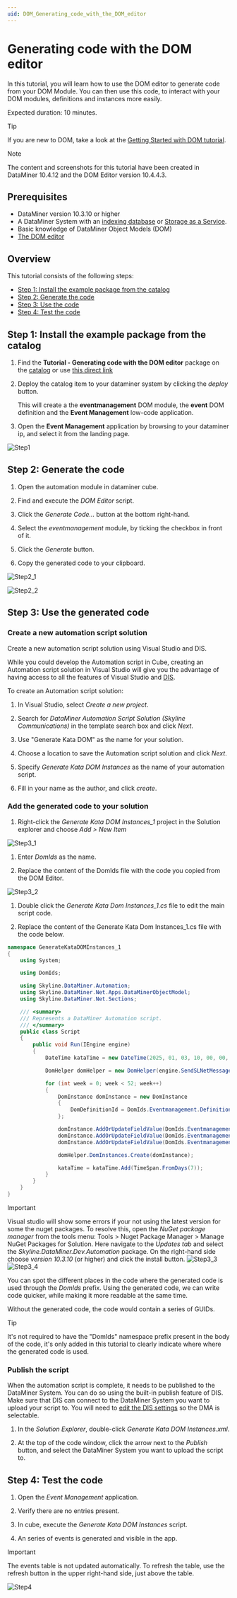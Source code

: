 ```yaml
---
uid: DOM_Generating_code_with_the_DOM_editor
---
```


# Generating code with the DOM editor

In this tutorial, you will learn how to use the DOM editor to generate code from your DOM Module.
You can then use this code, to interact with your DOM modules, definitions and instances more easily.

Expected duration: 10 minutes.

> [!TIP]
> If you are new to DOM, take a look at the [Getting Started with DOM tutorial](xref:DOM_Generating_code_with_the_DOM_editor).

> [!NOTE]
> The content and screenshots for this tutorial have been created in DataMiner 10.4.12 and the DOM Editor version 10.4.4.3.

## Prerequisites

- DataMiner version 10.3.10 or higher
- A DataMiner System with an [indexing database](xref:Indexing_Database) or [Storage as a Service](xref:STaaS).
- Basic knowledge of DataMiner Object Models (DOM)
- [The DOM editor](https://catalog.dataminer.services/details/11674850-aeac-48c4-9f35-03c387ebcf18)

## Overview

This tutorial consists of the following steps:

- [Step 1: Install the example package from the catalog](#step-1-install-the-example-package-from-the-catalog)
- [Step 2: Generate the code](#step-2-generate-the-code)
- [Step 3: Use the code](#step-3-use-the-generated-code)
- [Step 4: Test the code](#step-4-test-the-code)

## Step 1: Install the example package from the catalog

1. Find the **Tutorial - Generating code with the DOM editor** package on the [catalog](https://catalog.dataminer.services) or use [this direct link](https://catalog.dataminer.services/details/6a8c3f13-db15-46a4-931d-96e7c187fa6a)

1. Deploy the catalog item to your dataminer system by clicking the *deploy* button.

   This will create a the **eventmanagement** DOM module, the **event** DOM definition and the **Event Management** low-code application.

1. Open the **Event Management** application by browsing to your dataminer ip, and select it from the landing page.

![Step1](~/user-guide/images/DOM_Generating_code_Step1.png)

## Step 2: Generate the code

1. Open the automation module in dataminer cube.

1. Find and execute the *DOM Editor* script.

1. Click the *Generate Code...* button at the bottom right-hand.

1. Select the *eventmanagement* module, by ticking the checkbox in front of it.

1. Click the *Generate* button.

1. Copy the generated code to your clipboard.

![Step2_1](~/user-guide/images/DOM_Generating_code_Step2_1.png)

![Step2_2](~/user-guide/images/DOM_Generating_code_Step2_2.png)

## Step 3: Use the generated code

### Create a new automation script solution

Create a new automation script solution using Visual Studio and DIS.

While you could develop the Automation script in Cube, creating an Automation script solution in Visual Studio will give you the advantage of having access to all the features of Visual Studio and [DIS](xref:Overall_concept_of_the_DataMiner_Integration_Studio).

To create an Automation script solution:

1. In Visual Studio, select *Create a new project*.

1. Search for *DataMiner Automation Script Solution (Skyline Communications)* in the template search box and click *Next*.

1. Use "Generate Kata DOM" as the name for your solution.

1. Choose a location to save the Automation script solution and click *Next*.

1. Specify *Generate Kata DOM Instances* as the name of your automation script.

1. Fill in your name as the author, and click *create*.

### Add the generated code to your solution

1. Right-click the *Generate Kata DOM Instances_1* project in the Solution explorer and choose *Add > New Item*

![Step3_1](~/user-guide/images/DOM_Generating_code_Step3_1.png)

1. Enter *DomIds* as the name.

1. Replace the content of the DomIds file with the code you copied from the DOM Editor.

![Step3_2](~/user-guide/images/DOM_Generating_code_Step3_2.png)

1. Double click the *Generate Kata Dom Instances_1.cs* file to edit the main script code.

1. Replace the content of the Generate Kata Dom Instances_1.cs file with the code below.

```csharp
namespace GenerateKataDOMInstances_1
{
    using System;

    using DomIds;

    using Skyline.DataMiner.Automation;
    using Skyline.DataMiner.Net.Apps.DataMinerObjectModel;
    using Skyline.DataMiner.Net.Sections;

    /// <summary>
    /// Represents a DataMiner Automation script.
    /// </summary>
    public class Script
    {
        public void Run(IEngine engine)
        {
            DateTime kataTime = new DateTime(2025, 01, 03, 10, 00, 00, DateTimeKind.Local);

            DomHelper domHelper = new DomHelper(engine.SendSLNetMessages, DomIds.Eventmanagement.ModuleId);

            for (int week = 0; week < 52; week++)
            {
                DomInstance domInstance = new DomInstance
                {
                    DomDefinitionId = DomIds.Eventmanagement.Definitions.Event,
                };

                domInstance.AddOrUpdateFieldValue(DomIds.Eventmanagement.Sections.EventInfo.Id, DomIds.Eventmanagement.Sections.EventInfo.EventName, $"Kata {week + 1}");
                domInstance.AddOrUpdateFieldValue(DomIds.Eventmanagement.Sections.EventInfo.Id, DomIds.Eventmanagement.Sections.EventInfo.Start, kataTime);
                domInstance.AddOrUpdateFieldValue(DomIds.Eventmanagement.Sections.EventInfo.Id, DomIds.Eventmanagement.Sections.EventInfo.End, kataTime.Add(TimeSpan.FromHours(1)));

                domHelper.DomInstances.Create(domInstance);

                kataTime = kataTime.Add(TimeSpan.FromDays(7));
            }
        }
    }
}
```

> [!IMPORTANT]
   > Visual studio will show some errors if your not using the latest version for some the nuget packages.
   > To resolve this, open the *NuGet package manager* from the tools menu: Tools > Nuget Package Manager > Manage NuGet Packages for Solution.
   > Here navigate to the *Updates tab* and select the *Skyline.DataMiner.Dev.Automation* package.
   > On the right-hand side choose *version 10.3.10* (or higher) and click the install button.
   > ![Step3_3](~/user-guide/images/DOM_Generating_code_Step3_3.png)
   > ![Step3_4](~/user-guide/images/DOM_Generating_code_Step3_4.png)

You can spot the different places in the code where the generated code is used through the *DomIds* prefix.
Using the generated code, we can write code quicker, while making it more readable at the same time.

Without the generated code, the code would contain a series of GUIDs.

> [!TIP]
> It's not required to have the "DomIds" namespace prefix present in the body of the code, it's only added in this tutorial to clearly indicate where where the generated code is used.

### Publish the script

When the automation script is complete, it needs to be published to the DataMiner System. You can do so using the built-in publish feature of DIS. Make sure that DIS can connect to the DataMiner System you want to upload your script to. You will need to [edit the DIS settings](xref:DIS_settings#dma) so the DMA is selectable.

1. In the *Solution Explorer*, double-click *Generate Kata DOM Instances.xml*.

1. At the top of the code window, click the arrow next to the *Publish* button, and select the DataMiner System you want to upload the script to.

## Step 4: Test the code

1. Open the *Event Management* application.

1. Verify there are no entries present.

1. In cube, execute the *Generate Kata DOM Instances* script.

1. An series of events is generated and visible in the app.

> [!IMPORTANT]
   > The events table is not updated automatically. To refresh the table, use the refresh button in the upper right-hand side, just above the table.

![Step4](~/user-guide/images/DOM_Generating_code_Step4.png)
